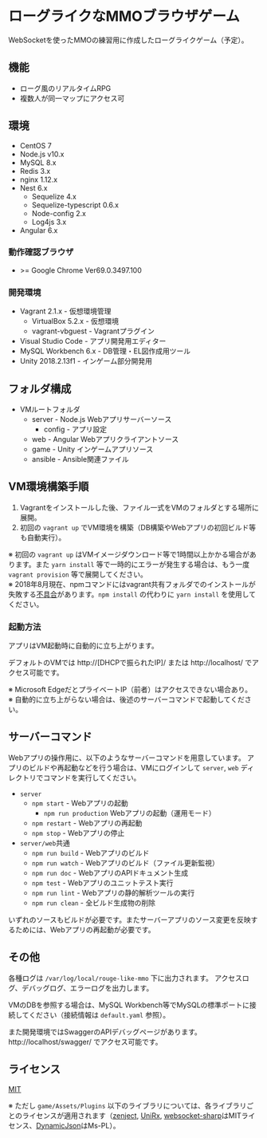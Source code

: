 # ローグライクなMMOブラウザゲーム
WebSocketを使ったMMOの練習用に作成したローグライクゲーム（予定）。

## 機能
* ローグ風のリアルタイムRPG
* 複数人が同一マップにアクセス可

## 環境
* CentOS 7
* Node.js v10.x
* MySQL 8.x
* Redis 3.x
* nginx 1.12.x
* Nest 6.x
    * Sequelize 4.x
    * Sequelize-typescript 0.6.x
    * Node-config 2.x
    * Log4js 3.x
* Angular 6.x

### 動作確認ブラウザ
* &gt;= Google Chrome Ver69.0.3497.100

### 開発環境
* Vagrant 2.1.x - 仮想環境管理
    * VirtualBox 5.2.x - 仮想環境
    * vagrant-vbguest - Vagrantプラグイン
* Visual Studio Code - アプリ開発用エディター
* MySQL Workbench 6.x - DB管理・EL図作成用ツール
* Unity 2018.2.13f1 - インゲーム部分開発用

## フォルダ構成
* VMルートフォルダ
    * server - Node.js Webアプリサーバーソース
        * config - アプリ設定
    * web - Angular Webアプリクライアントソース
    * game - Unity インゲームアプリソース
    * ansible - Ansible関連ファイル

## VM環境構築手順
1. Vagrantをインストールした後、ファイル一式をVMのフォルダとする場所に展開。
2. 初回の `vagrant up` でVM環境を構築（DB構築やWebアプリの初回ビルド等も自動実行）。

※ 初回の `vagrant up` はVMイメージダウンロード等で1時間以上かかる場合があります。また `yarn install` 等で一時的にエラーが発生する場合は、もう一度 `vagrant provision` 等で展開してください。  
※ 2018年8月現在、npmコマンドにはvagrant共有フォルダでのインストールが失敗する[不具合](https://github.com/npm/npm/issues/20605)があります。`npm install` の代わりに `yarn install` を使用してください。

### 起動方法
アプリはVM起動時に自動的に立ち上がります。

デフォルトのVMでは http://[DHCPで振られたIP]/ または http://localhost/ でアクセス可能です。

※ Microsoft EdgeだとプライベートIP（前者）はアクセスできない場合あり。  
※ 自動的に立ち上がらない場合は、後述のサーバーコマンドで起動してください。

## サーバーコマンド
Webアプリの操作用に、以下のようなサーバーコマンドを用意しています。
アプリのビルドや再起動などを行う場合は、VMにログインして `server`, `web` ディレクトリでコマンドを実行してください。

* `server`
    * `npm start` - Webアプリの起動
        * `npm run production` Webアプリの起動（運用モード）
    * `npm restart` - Webアプリの再起動
    * `npm stop` - Webアプリの停止
* `server/web`共通
    * `npm run build` - Webアプリのビルド
    * `npm run watch` - Webアプリのビルド（ファイル更新監視）
    * `npm run doc` - WebアプリのAPIドキュメント生成
    * `npm test` - Webアプリのユニットテスト実行
    * `npm run lint` - Webアプリの静的解析ツールの実行
    * `npm run clean` - 全ビルド生成物の削除

いずれのソースもビルドが必要です。またサーバーアプリのソース変更を反映するためには、Webアプリの再起動が必要です。

## その他
各種ログは `/var/log/local/rouge-like-mmo` 下に出力されます。
アクセスログ、デバッグログ、エラーログを出力します。

VMのDBを参照する場合は、MySQL Workbench等でMySQLの標準ポートに接続してください（接続情報は `default.yaml` 参照）。

また開発環境ではSwaggerのAPIデバッグページがあります。 http://localhost/swagger/ でアクセス可能です。

## ライセンス
[MIT](https://github.com/ktanakaj/rouge-like-mmo/blob/master/LICENSE)

※ ただし `game/Assets/Plugins` 以下のライブラリについては、各ライブラリごとのライセンスが適用されます（[zenject](https://assetstore.unity.com/packages/tools/integration/zenject-dependency-injection-ioc-17758), [UniRx](https://assetstore.unity.com/packages/tools/integration/unirx-reactive-extensions-for-unity-17276), [websocket-sharp](https://github.com/sta/websocket-sharp)はMITライセンス、[DynamicJson](https://www.nuget.org/packages/DynamicJson/)はMs-PL）。
